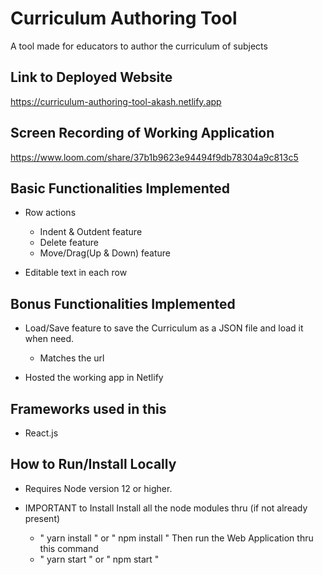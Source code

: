 # Curriculum Authoring Tool

A tool made for educators to author the curriculum of subjects

## Link to Deployed Website

https://curriculum-authoring-tool-akash.netlify.app

## Screen Recording of Working Application

https://www.loom.com/share/37b1b9623e94494f9db78304a9c813c5

## Basic Functionalities Implemented

- Row actions

  - Indent & Outdent feature
  - Delete feature
  - Move/Drag(Up & Down) feature

- Editable text in each row

## Bonus Functionalities Implemented

- Load/Save feature to save the Curriculum as a JSON file
  and load it when need.

  - Matches the url

- Hosted the working app in Netlify

## Frameworks used in this

- React.js

## How to Run/Install Locally

- Requires Node version 12 or higher.

- IMPORTANT to Install
  Install all the node modules thru (if not already present)
  - " yarn install " or " npm install "
    Then run the Web Application thru this command
  - " yarn start " or " npm start "
